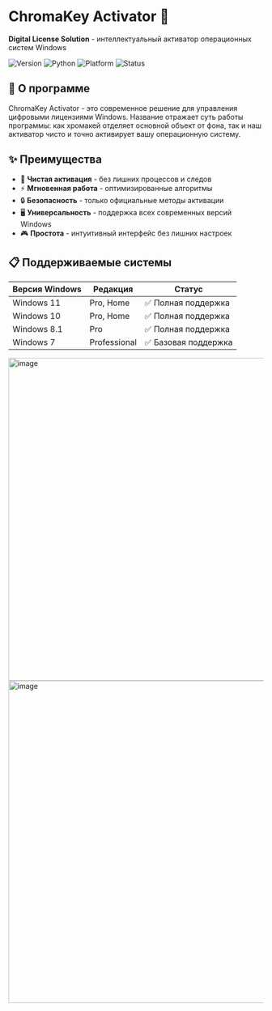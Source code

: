 # ChromaKey Activator 🔑

**Digital License Solution** - интеллектуальный активатор операционных систем Windows

![Version](https://img.shields.io/badge/version-1.0.0-blue)
![Python](https://img.shields.io/badge/python-3.6+-green)
![Platform](https://img.shields.io/badge/platform-windows-lightgrey)
![Status](https://img.shields.io/badge/status-active-brightgreen)

## 🎯 О программе

ChromaKey Activator - это современное решение для управления цифровыми лицензиями Windows. Название отражает суть работы программы: как хромакей отделяет основной объект от фона, так и наш активатор чисто и точно активирует вашу операционную систему.

## ✨ Преимущества

- 🎨 **Чистая активация** - без лишних процессов и следов
- ⚡ **Мгновенная работа** - оптимизированные алгоритмы
- 🔒 **Безопасность** - только официальные методы активации
- 🖥️ **Универсальность** - поддержка всех современных версий Windows
- 🎮 **Простота** - интуитивный интерфейс без лишних настроек

## 📋 Поддерживаемые системы

| Версия Windows | Редакция | Статус |
|----------------|----------|---------|
| Windows 11 | Pro, Home | ✅ Полная поддержка |
| Windows 10 | Pro, Home | ✅ Полная поддержка |
| Windows 8.1 | Pro | ✅ Полная поддержка |
| Windows 7 | Professional | ✅ Базовая поддержка |
<img width="1102" height="638" alt="image" src="https://github.com/user-attachments/assets/e4346e3e-f2e5-4485-a03d-e2067808d3a6" />
<img width="1101" height="637" alt="image" src="https://github.com/user-attachments/assets/e716b1ac-e420-4f19-9236-1ef45c8c255e" />

